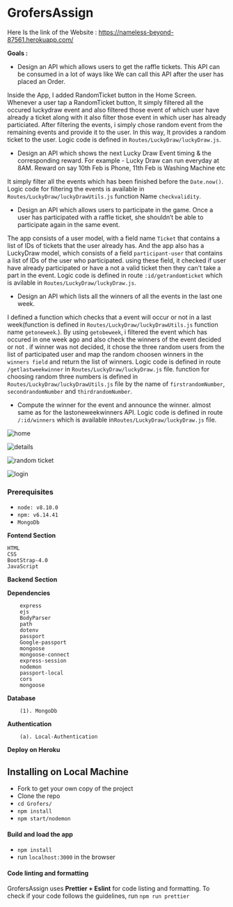 # GrofersAssign
 
  Here Is the link of the Website : https://nameless-beyond-87561.herokuapp.com/
 
 
 
 
 
**Goals :**

* Design an API which allows users to get the raffle tickets. This API can be
consumed in a lot of ways like We can call this API after the user has placed
an Order.

Inside the App, I added RandomTicket button in the Home Screen. Whenever a user tap a RandomTicket button, It simply filtered all the occured luckydraw event and also filtered those event of which user have already a ticket along with it also filter those event in which user has already particiated. After filtering  the events, i simply chose random event from the remaining events  and provide it to the user. In this way, It provides a random ticket to the user. Logic code is defined in `Routes/LuckyDraw/luckyDraw.js`.

* Design an API which shows the next Lucky Draw Event timing & the
corresponding reward. For example - Lucky Draw can run everyday at 8AM.
Reward on say 10th Feb is Phone, 11th Feb is Washing Machine etc

It simply filter  all the events which has been finished before the `Date.now()`. Logic code for filtering the events is available in `Routes/LuckyDraw/luckyDrawUtils.js` function Name `checkvalidity`.


* Design an API which allows users to participate in the game. Once a user
has participated with a raffle ticket, she shouldn’t be able to participate
again in the same event.

The app consists of a user model, with a field name `Ticket` that contains a list of  IDs  of tickets that the user already has. And the app also has a LuckyDraw model, which consists of a field `participant-user` that contains a list of IDs of the user who participated. using these  field, it  checked if user have already participated or have a not a valid ticket then they can't take a part in the event.  Logic code is defined in   route `:id/getrandomticket` which is avilable in `Routes/LuckyDraw/luckyDraw.js`.

* Design an API which lists all the winners of all the events in the last one
week.

I defined a function which checks that a event will occur or not in a last week(function  is  defined in `Routes/LuckyDraw/luckyDrawUtils.js` function name `getoneweek`.).
 By using `getobeweek`, i filtered the event which  has occured in one week ago and also check the winners of the event decided or not . if winner was not  decided, it chose  the three random users  from the list of participated user and map the random choosen winners in the `winners field` and return the list of winners. Logic code is defined in route `/getlastweekwinner` in  `Routes/LuckyDraw/luckyDraw.js` file. function for choosing  random  three numbers is defined in  `Routes/LuckyDraw/luckyDrawUtils.js` file by the name of `firstrandomNumber`, `secondrandomNumber` and `thirdrandomNumber`.

* Compute the winner for the event and announce the winner.
almost same as for the lastoneweekwinners API.  Logic code is defined in  route `/:id/winners` which is available in`Routes/LuckyDraw/luckyDraw.js` file.






  

 
 
 
 
 
 
![home](https://user-images.githubusercontent.com/64456168/115984905-f6f08e80-a5c6-11eb-9f9c-8f2b5a9900c3.JPG)





![details](https://user-images.githubusercontent.com/64456168/115983982-3a94c980-a5c2-11eb-8d00-ebbea1158567.JPG)





![random ticket](https://user-images.githubusercontent.com/64456168/115983991-44b6c800-a5c2-11eb-99a3-1f58395734bb.JPG)





![login](https://user-images.githubusercontent.com/64456168/115984953-328b5880-a5c7-11eb-8026-aa5ef34f061f.JPG)



### Prerequisites

* `node: v8.10.0`
* `npm: v6.14.41`
* `MongoDb`

**Fontend Section**

    HTML
    CSS
    BootStrap-4.0
    JavaScript
   
   
**Backend Section**


   **Dependencies**
   
   
        express
        ejs
        BodyParser
        path
        dotenv
        passport
        Google-passport
        mongoose
        mongoose-connect
        express-session
        nodemon
        passport-local
        cors
        mongoose
        
        
      
   **Database**
   
        (1). MongoDb
        
        
        
   **Authentication**
   
        (a). Local-Authentication
        
        
        
**Deploy on Heroku**
      


## Installing on Local Machine

* Fork to get your own copy of the project 
* Clone the repo
* `cd Grofers/`
* `npm install`
* `npm start/nodemon`

#### Build and load the app
* `npm install`
* run `localhost:3000` in the browser 

#### Code linting and formatting
GrofersAssign uses **Prettier + Eslint** for code listing and formatting. To check if your code follows the guidelines, run `npm run prettier`

